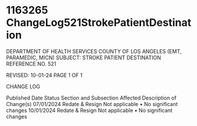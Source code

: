 # 1163265 ChangeLog521StrokePatientDestination

DEPARTMENT OF HEALTH SERVICES 
COUNTY OF LOS ANGELES 
 (EMT, PARAMEDIC, MICN) 
SUBJECT: STROKE PATIENT DESTINATION REFERENCE NO. 521 
 
 
 
REVISED: 10-01-24 PAGE 1 OF 1  
 
CHANGE LOG 
 
Published 
Date 
Status Section and 
Subsection Affected 
Description of Change(s) 
07/01/2024 Redate & 
Resign 
Not applicable 
• No significant changes 
10/01/2024 Redate & 
Resign 
Not applicable 
• No significant changes
